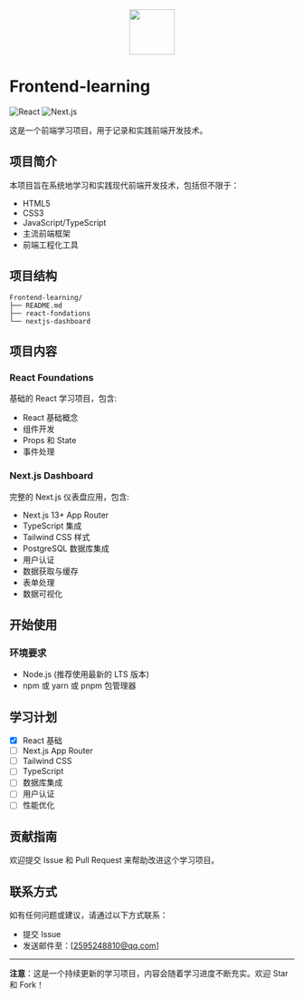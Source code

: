 <div align="center">
  <img src="https://assets.vercel.com/image/upload/v1662130559/nextjs/Icon_light_background.png" height="80">
</div>

# Frontend-learning

![React](https://img.shields.io/badge/React-20232A?style=for-the-badge&logo=react&logoColor=61DAFB)
![Next.js](https://img.shields.io/badge/Next.js-000000?style=for-the-badge&logo=next.js&logoColor=white)

这是一个前端学习项目，用于记录和实践前端开发技术。

## 项目简介

本项目旨在系统地学习和实践现代前端开发技术，包括但不限于：

- HTML5
- CSS3
- JavaScript/TypeScript
- 主流前端框架
- 前端工程化工具

## 项目结构

```
Frontend-learning/
├── README.md
├── react-fondations
└── nextjs-dashboard
```

## 项目内容

### React Foundations

基础的 React 学习项目，包含:
- React 基础概念
- 组件开发
- Props 和 State
- 事件处理

### Next.js Dashboard

完整的 Next.js 仪表盘应用，包含:
- Next.js 13+ App Router
- TypeScript 集成
- Tailwind CSS 样式
- PostgreSQL 数据库集成
- 用户认证
- 数据获取与缓存
- 表单处理
- 数据可视化

## 开始使用

### 环境要求

- Node.js (推荐使用最新的 LTS 版本)
- npm 或 yarn 或 pnpm 包管理器

## 学习计划

- [x] React 基础
- [ ] Next.js App Router
- [ ] Tailwind CSS
- [ ] TypeScript
- [ ] 数据库集成
- [ ] 用户认证
- [ ] 性能优化

## 贡献指南

欢迎提交 Issue 和 Pull Request 来帮助改进这个学习项目。

## 联系方式

如有任何问题或建议，请通过以下方式联系：

- 提交 Issue
- 发送邮件至：[2595248810@qq.com]

---

**注意**：这是一个持续更新的学习项目，内容会随着学习进度不断充实。欢迎 Star 和 Fork！
